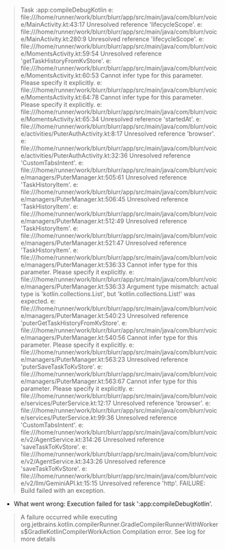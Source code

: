 > Task :app:compileDebugKotlin
e: file:///home/runner/work/blurr/blurr/app/src/main/java/com/blurr/voice/MainActivity.kt:43:17 Unresolved reference 'lifecycleScope'.
e: file:///home/runner/work/blurr/blurr/app/src/main/java/com/blurr/voice/MainActivity.kt:280:9 Unresolved reference 'lifecycleScope'.
e: file:///home/runner/work/blurr/blurr/app/src/main/java/com/blurr/voice/MomentsActivity.kt:59:54 Unresolved reference 'getTaskHistoryFromKvStore'.
e: file:///home/runner/work/blurr/blurr/app/src/main/java/com/blurr/voice/MomentsActivity.kt:60:53 Cannot infer type for this parameter. Please specify it explicitly.
e: file:///home/runner/work/blurr/blurr/app/src/main/java/com/blurr/voice/MomentsActivity.kt:64:78 Cannot infer type for this parameter. Please specify it explicitly.
e: file:///home/runner/work/blurr/blurr/app/src/main/java/com/blurr/voice/MomentsActivity.kt:65:34 Unresolved reference 'startedAt'.
e: file:///home/runner/work/blurr/blurr/app/src/main/java/com/blurr/voice/activities/PuterAuthActivity.kt:8:17 Unresolved reference 'browser'.
e: file:///home/runner/work/blurr/blurr/app/src/main/java/com/blurr/voice/activities/PuterAuthActivity.kt:32:36 Unresolved reference 'CustomTabsIntent'.
e: file:///home/runner/work/blurr/blurr/app/src/main/java/com/blurr/voice/managers/PuterManager.kt:505:61 Unresolved reference 'TaskHistoryItem'.
e: file:///home/runner/work/blurr/blurr/app/src/main/java/com/blurr/voice/managers/PuterManager.kt:506:45 Unresolved reference 'TaskHistoryItem'.
e: file:///home/runner/work/blurr/blurr/app/src/main/java/com/blurr/voice/managers/PuterManager.kt:512:49 Unresolved reference 'TaskHistoryItem'.
e: file:///home/runner/work/blurr/blurr/app/src/main/java/com/blurr/voice/managers/PuterManager.kt:521:47 Unresolved reference 'TaskHistoryItem'.
e: file:///home/runner/work/blurr/blurr/app/src/main/java/com/blurr/voice/managers/PuterManager.kt:536:33 Cannot infer type for this parameter. Please specify it explicitly.
e: file:///home/runner/work/blurr/blurr/app/src/main/java/com/blurr/voice/managers/PuterManager.kt:536:33 Argument type mismatch: actual type is 'kotlin.collections.List<T>', but 'kotlin.collections.List<ERROR CLASS: Symbol not found for TaskHistoryItem>!' was expected.
e: file:///home/runner/work/blurr/blurr/app/src/main/java/com/blurr/voice/managers/PuterManager.kt:540:23 Unresolved reference 'puterGetTaskHistoryFromKvStore'.
e: file:///home/runner/work/blurr/blurr/app/src/main/java/com/blurr/voice/managers/PuterManager.kt:540:56 Cannot infer type for this parameter. Please specify it explicitly.
e: file:///home/runner/work/blurr/blurr/app/src/main/java/com/blurr/voice/managers/PuterManager.kt:563:23 Unresolved reference 'puterSaveTaskToKvStore'.
e: file:///home/runner/work/blurr/blurr/app/src/main/java/com/blurr/voice/managers/PuterManager.kt:563:67 Cannot infer type for this parameter. Please specify it explicitly.
e: file:///home/runner/work/blurr/blurr/app/src/main/java/com/blurr/voice/services/PuterService.kt:12:17 Unresolved reference 'browser'.
e: file:///home/runner/work/blurr/blurr/app/src/main/java/com/blurr/voice/services/PuterService.kt:99:36 Unresolved reference 'CustomTabsIntent'.
e: file:///home/runner/work/blurr/blurr/app/src/main/java/com/blurr/voice/v2/AgentService.kt:314:26 Unresolved reference 'saveTaskToKvStore'.
e: file:///home/runner/work/blurr/blurr/app/src/main/java/com/blurr/voice/v2/AgentService.kt:343:26 Unresolved reference 'saveTaskToKvStore'.
e: file:///home/runner/work/blurr/blurr/app/src/main/java/com/blurr/voice/v2/llm/GeminiAPI.kt:15:15 Unresolved reference 'http'.
FAILURE: Build failed with an exception.
* What went wrong:
Execution failed for task ':app:compileDebugKotlin'.
> A failure occurred while executing org.jetbrains.kotlin.compilerRunner.GradleCompilerRunnerWithWorkers$GradleKotlinCompilerWorkAction
   > Compilation error. See log for more details